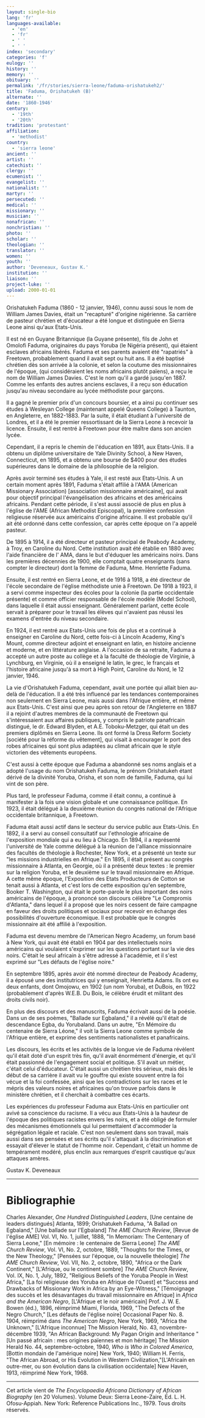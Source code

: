 ```yaml
---
layout: single-bio
lang: 'fr'
languages-available:
  - 'en'
  - 'fr'
  - ' '
  - ' '
index: 'secondary'
categories: 'f'
eulogy: ''
history: ''
memory: ''
obituary: ''
permalink: '/fr/stories/sierra-leone/faduma-orishatukeh2/'
title: 'Faduma, Orishatukeh (B)'
alternate: ''
date: '1860-1946'
century:
  - '19th'
  - '20th'
tradition: 'protestant'
affiliation:
  - 'methodist'
country:
  - 'sierra leone'
ancient: ''
artist: ''
catechist: ''
clergy: ''
ecumenist: ''
evangelist: ''
nationalist: ''
martyr: ''
persecuted: ''
medical: ''
missionary: ''
musician: ''
nonafrican: ''
nonchristian: ''
photo: ''
scholar: ''
theologian: ''
translator: ''
women: ''
youth: ''
author: 'Deveneaux, Gustav K.'
institution: ''
liaison: ''
project-luke: ''
upload: 2000-01-01
---
```



Orishatukeh Faduma (1860 - 12 janvier, 1946), connu aussi sous le nom de William James Davies, était un "recapturé" d'origine nigérienne. Sa carrière de pasteur chrétien et d'écucateur a été longue et distinguée en Sierra Leone ainsi qu'aux Etats-Unis.

Il est né en Guyane Britannique (la Guyane présente), fils de John et Omolofi Faduma, originaires du pays Yoruba (le Nigéria présent), qui étaient esclaves africains libérés. Faduma et ses parents avaient été "rapatriés" à Freetown, probablement quand il avait sept ou huit ans. Il a été baptisé chrétien dès son arrivée à la colonie, et selon la coutume des missionnaires de l'époque, (qui considéraient les noms africains plutôt païens), a reçu le nom de William James Davies. C'est le nom qu'il a gardé jusqu'en 1887. Comme les enfants des autres anciens esclaves, il a reçu son éducation jusqu'au niveau secondaire au lycée méthodiste pour garçons.

Il a gagné le premier prix d'un concours boursier, et a ainsi pu continuer ses études à Wesleyan College (maintenant appelé Queens College) à Taunton, en Angleterre, en 1882-1883. Par la suite, il était étudiant à l'université de Londres, et il a été le premier ressortissant de la Sierra Leone à recevoir la licence. Ensuite, il est rentré à Freetown pour être maître dans son ancien lycée.

Cependant, il a repris le chemin de l'éducation en 1891, aux Etats-Unis. Il a obtenu un diplôme universitaire de Yale Divinity School, à New Haven, Connecticut, en 1895, et a obtenu une bourse de $400 pour des études supérieures dans le domaine de la philosophie de la religion.

Après avoir terminé ses études à Yale, il est resté aux Etats-Unis. A un certain moment après 1891, Faduma s'était affilié à l'AMA  (American Missionary Association) [association missionnaire américaine], qui avait pour objectif principal l'évangélisation des africains et des américains africains. Pendant cette période, il s'est aussi associé de plus en plus à l'église de l'AME (African Methodist Episcopal), la première confession religieuse réservée aux américains d'origine africaine. Il est probable qu'il ait été ordonné dans cette confession, car après cette époque on l'a appelé pasteur.

De 1895 à 1914, il a été directeur et pasteur principal de Peabody Academy, à Troy, en Caroline du Nord. Cette institution avait été établie en 1880 avec l'aide financière de l' AMA, dans le but d'éduquer les américains noirs. Dans les premières décennies de 1900, elle comptait quatre enseignants (sans compter le directeur) dont la femme de Faduma, Mme. Henriette Faduma.

Ensuite, il est rentré en Sierra Leone, et de 1916 à 1918, a été directeur de l'école secondaire de l'église méthodiste unie à Freetown. De 1918 à 1923, il a servi comme inspecteur des écoles pour la colonie (la partie occidentale présente) et comme officier responsable de l'école modèle (Model School), dans laquelle il était aussi enseignant. Généralement parlant, cette école servait à préparer pour le travail les élèves qui n'avaient pas réussi les examens d'entrée du niveau secondaire.

En 1924, il est rentré aux Etats-Unis une fois de plus et a continué à enseigner en Caroline du Nord, cette fois-ci à Lincoln Academy, King's Mount, comme directeur adjoint et enseignant en latin, en histoire ancienne et moderne, et en littérature anglaise. A l'occasion de sa retraite, Faduma a accepté un autre poste au collège et à la faculté de théologie de Virginie, à Lynchburg, en Virginie, où il a enseigné le latin, le grec, le français et l'histoire africaine jusqu'à sa mort à High Point, Caroline du Nord, le 12 janvier, 1946.

La vie d'Orishatukeh Faduma, cependant, avait une portée qui allait bien au-delà de l'éducation. Il a été très influencé par les tendances contemporaines non seulement en Sierra Leone, mais aussi dans l'Afrique entière, et même aux Etats-Unis. C'est ainsi que peu après son retour de l'Angleterre en 1887 il a rejoint d'autres membres de la communauté de Freetown qui s'intéressaient aux affaires publiques, y compris le patriote panafricain distingué, le dr. Edward Blyden, et A.E. Toboku-Metzger, qui était un des premiers diplômés en Sierra Leone. Ils ont formé la Dress Reform Society [société pour la réforme du vêtement], qui visait à encourager le port des robes africaines qui sont plus adaptées au climat africain que le style victorien des vêtements européens.

C'est aussi à cette époque que Faduma a abandonné ses noms anglais et a adopté l'usage du nom Orishatukeh Faduma, le prénom Orishatukeh étant dérivé de la divinité Yoruba, Orisha, et son nom de famille, Faduma, qui lui vint de son père.

Plus tard, le professeur Faduma, comme il était connu, a continué à manifester à la fois une vision globale et une connaissance politique. En 1923, il était délégué à la deuxième réunion du congrès national de l'Afrique occidentale britannique, à Freetown.

Faduma était aussi actif dans le secteur du service public aux Etats-Unis. En 1892, il a servi au conseil consultatif sur l'ethnologie africaine de l'exposition mondiale qui a eu lieu à Chicago. En 1894, il a représenté l'université de Yale comme délégué à la réunion de l'alliance missionnaire des facultés de théologie à Rochester, New York, et a présenté un texte sur "les missions industrielles en Afrique." En 1895, il était présent au congrès missionnaire à Atlanta, en Georgie, où il a présenté deux textes : le premier sur la religion Yoruba, et le deuxième sur le travail missionnaire en Afrique. A cette même époque, l'Exposition des Etats Producteurs de Cotton se tenait aussi à Atlanta, et c'est lors de cette exposition qu'en septembre, Booker T. Washington, qui était le porte-parole le plus important des noirs américains de l'époque, à prononcé son discours célèbre "Le Compromis d'Atlanta," dans lequel il a proposé que les noirs cessent de faire campagne en faveur des droits politiques et sociaux pour recevoir en échange des possibilités d'ouverture économique. Il est probable que le congrès missionnaire ait été affilié à l'exposition.

Faduma est devenu membre de l'American Negro Academy, un forum basé à New York, qui avait été établi en 1904 par des intellectuels noirs américains qui voulaient s'exprimer sur les questions portant sur la vie des noirs. C'était le seul africain à s'être adressé à l'académie, et il s'est exprimé sur "Les défauts de l'église noire."

En septembre 1895, après avoir été nommé directeur de Peabody Academy, il a épousé une des institutrices qui y enseignait, Henrietta Adams. Ils ont eu deux enfants, dont Omojowu, en 1902 (un nom Yoruba), et DuBois, en 1922 (probablement d'après W.E.B. Du Bois, le célèbre érudit et militant des droits civils noir).

En plus des discours et des manuscrits, Faduma écrivait aussi de la poésie. Dans un de ses poèmes, "Ballade sur Egbaland," il a révélé qu'il était de descendance Egba, du Yorubaland. Dans un autre, "En Mémoire du centenaire de Sierra Léone," il voit la Sierra Leone comme symbole de l'Afrique entière, et exprime des sentiments nationalistes et panafricains.

Les discours, les écrits et les activités de la longue vie de Faduma révèlent qu'il était doté d'un esprit très fin, qu'il avait énormément d'énergie, et qu'il était passionné de l'engagement social et politique. S'il avait un métier, c'était celui d'éducateur. C'était aussi un chrétien très sérieux, mais dès le début de sa carrière il avait vu le gouffre qui existe souvent entre la foi vécue et la foi confessée, ainsi que les contradictions sur les races et le mépris des valeurs noires et africaines qu'on trouve parfois dans le ministère chrétien, et il cherchait à combattre ces écarts.

Les expériences du professeur Faduma aux Etats-Unis en particulier ont avivé sa conscience du racisme. Il a vécu aux Etats-Unis à la hauteur de l'époque des politiques racistes envers les noirs, et a été obligé de formuler des mécanismes émotionnels qui lui permettaient d'accommoder la ségrégation légale et raciale. C'est non seulement dans son travail, mais aussi dans ses pensées et ses écrits qu'il s'attaquait à la discrimination et essayait d'élever le statut de l'homme noir. Cependant, c'était un homme de tempérament modéré, plus enclin aux remarques d'esprit caustique qu'aux attaques amères.

Gustav K. Deveneaux

---

# Bibliographie

Charles Alexander, *One Hundred Distinguished Leaders*, [Une centaine de leaders distingués] Atlanta, 1899; Orishatukeh Faduma, "A Ballad on Egbaland," [Une ballade sur l'Egbaland] *The AME Church Review*, [Revue de l'église AME] Vol. VI, No. 1, juillet, 1888, "In Memoriam: The Centenary of Sierra Leone," [En mémoire : le centenaire de Sierra Leone] *The AME Church Review*, Vol. VI, No. 2, octobre, 1889, "Thoughts for the Times, or the New Theology," [Pensées sur l'époque, ou la nouvelle théologie] *The AME Church Review*, Vol. VII, No. 2, octobre, 1890, "Africa or the Dark Continent," [L'Afrique, ou le continent sombre] *The AME Church Review*, Vol. IX, No. 1, July, 1892, "Religious Beliefs of the Yoruba People in West Africa," [La foi religieuse des Yoruba en Afrique de l'Ouest] et "Success and Drawbacks of Missionary Work in Africa by an Eye-Witness," [Témoignage des succès et les désavantages du travail missionnaire en Afrique] in *Africa and the American Negro*, [L'Afrique et le noir américain] Prof. J. W. E. Bowen (éd.), 1896, réimprimé Miami, Florida, 1969, "The Defects of the Negro Church," [Les défauts de l'église noire] Occasional Paper No. 8. 1904, réimprimé dans *The American Negro*, New York, 1969, "Africa the Unknown," [L'Afrique inconnue] The Mission Herald, No. 43, novembre-décembre 1939, "An African Background: My Pagan Origin and Inheritance " [Un passé africain : mes origines païennes et mon héritage] The Mission Herald No. 44, septembre-octobre, 1940, *Who is Who in Colored America*, [Bottin mondain de l'amérique noire] New York, 1940; William H. Ferris, "The African Abroad, or His Evolution in Western Civilization,"[L'Africain en outre-mer, ou son évolution dans la civilisation occidentale] New Haven, 1913, réimprimé New York, 1968.

---

Cet article vient de *The Encyclopaedia Africana Dictionary of African Biography* (en 20 Volumes). Volume Deux: Sierra Leone-Zaire, Ed. L. H. Ofosu-Appiah. New York: Reference Publications Inc., 1979. Tous droits réservés.